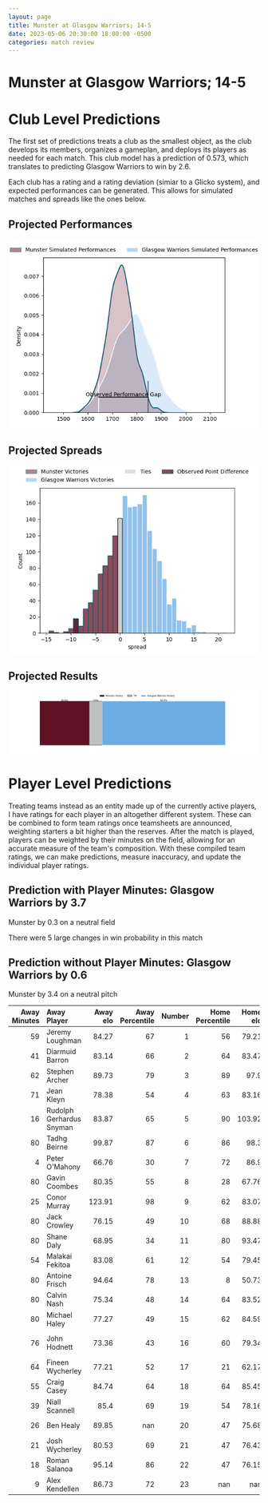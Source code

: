 ```yaml
---  
layout: page  
title: Munster at Glasgow Warriors; 14-5  
date: 2023-05-06 20:30:00 18:00:00 -0500  
categories: match review  
---
```

# Munster at Glasgow Warriors; 14-5

# Club Level Predictions


The first set of predictions treats a club as the smallest object, as the club develops its members, organizes a gameplan, and deploys its players as needed for each match. This club model has a prediction of 0.573, which translates to predicting Glasgow Warriors to win by 2.6.

Each club has a rating and a rating deviation (simiar to a Glicko system), and expected performances can be generated. This allows for simulated matches and spreads like the ones below.
## Projected Performances


![Projected Performances](plots/performances_2023-05-06-GlasgowWarriors-Munster.png)
## Projected Spreads


![Projected Spreads](plots/spreads_2023-05-06-GlasgowWarriors-Munster.png)
## Projected Results


![Projected Results](plots/resultbar_2023-05-06-GlasgowWarriors-Munster.png)
# Player Level Predictions


Treating teams instead as an entity made up of the currently active players, I have ratings for each player in an altogether different system. These can be combined to form team ratings once teamsheets are announced, weighting starters a bit higher than the reserves. After the match is played, players can be weighted by their minutes on the field, allowing for an accurate measure of the team's composition. With these compiled team ratings, we can make predictions, measure inaccuracy, and update the individual player ratings.
## Prediction with Player Minutes: Glasgow Warriors by 3.7


Munster by 0.3 on a neutral field

There were 5 large changes in win probability in this match
## Prediction without Player Minutes: Glasgow Warriors by 0.6


Munster by 3.4 on a neutral pitch



|   Away Minutes | Away Player              |   Away elo |   Away Percentile |   Number |   Home Percentile |   Home elo | Home Player           |   Home Minutes |
|---------------:|:-------------------------|-----------:|------------------:|---------:|------------------:|-----------:|:----------------------|---------------:|
|             59 | Jeremy Loughman          |      84.27 |                67 |        1 |                56 |      79.21 | Jamie Bhatti          |             54 |
|             41 | Diarmuid Barron          |      83.14 |                66 |        2 |                64 |      83.47 | Johnny Matthews       |             80 |
|             62 | Stephen Archer           |      89.73 |                79 |        3 |                89 |      97.9  | Zander Fagerson       |             62 |
|             71 | Jean Kleyn               |      78.38 |                54 |        4 |                63 |      83.16 | Scott Cummings        |             66 |
|             16 | Rudolph Gerhardus Snyman |      83.87 |                65 |        5 |                90 |     103.92 | Richie Gray           |             54 |
|             80 | Tadhg Beirne             |      99.87 |                87 |        6 |                86 |      98.3  | Matt Fagerson         |             80 |
|              4 | Peter O'Mahony           |      66.76 |                30 |        7 |                72 |      86.9  | Rory Darge            |             54 |
|             80 | Gavin Coombes            |      80.35 |                55 |        8 |                28 |      67.76 | Jack Dempsey          |             80 |
|             25 | Conor Murray             |     123.91 |                98 |        9 |                62 |      83.07 | George Horne          |             66 |
|             80 | Jack Crowley             |      76.15 |                49 |       10 |                68 |      88.88 | Tom Jordan            |             80 |
|             80 | Shane Daly               |      68.95 |                34 |       11 |                80 |      93.47 | Kyle Steyn            |             80 |
|             54 | Malakai Fekitoa          |      83.08 |                61 |       12 |                54 |      79.45 | Stafford McDowall     |             80 |
|             80 | Antoine Frisch           |      94.64 |                78 |       13 |                 8 |      50.73 | Sione Tuipulotu       |             80 |
|             80 | Calvin Nash              |      75.34 |                48 |       14 |                64 |      83.52 | Sebastian Cancelliere |             80 |
|             80 | Michael Haley            |      77.27 |                49 |       15 |                62 |      84.59 | Ollie Smith           |             54 |
|             76 | John Hodnett             |      73.36 |                43 |       16 |                60 |      79.34 | Jean-Pierre du Preez  |             26 |
|             64 | Fineen Wycherley         |      77.21 |                52 |       17 |                21 |      62.17 | Huw Jones             |             26 |
|             55 | Craig Casey              |      84.74 |                64 |       18 |                64 |      85.45 | Nathan McBeth         |             26 |
|             39 | Niall Scannell           |      85.4  |                69 |       19 |                54 |      78.16 | Sione Vailanu         |             26 |
|             26 | Ben Healy                |      89.85 |               nan |       20 |                47 |      75.68 | Simon Berghan         |             18 |
|             21 | Josh Wycherley           |      80.53 |                69 |       21 |                47 |      76.43 | Lewis Bean            |             14 |
|             18 | Roman Salanoa            |      95.14 |                86 |       22 |                47 |      76.15 | Ali Price             |             14 |
|              9 | Alex Kendellen           |      86.73 |                72 |       23 |               nan |     nan    | nan                   |            nan |

